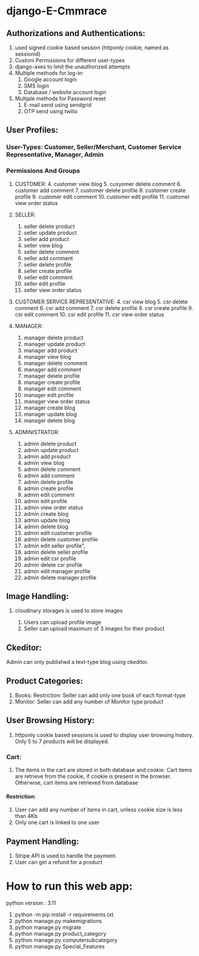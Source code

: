 
# django-E-Cmmrace

## Authorizations and Authentications:

1. used signed cookie based session (httponly cookie, named as sessionid)
2. Custom Permissions for different user-types
3. django-axes to limit the unauthorized attempts
4. Multiple methods for log-in:
   1. Google account login
   2. SMS login
   3. Database / website account login
5. Multiple methods for Password reset
   1. E-mail send using sendgrid
   2. OTP send using twilio


## User Profiles:

### User-Types: Customer, Seller/Merchant, Customer Service Representative, Manager, Admin

### Permissions And Groups

1. CUSTOMER:
    4. customer view blog
    5. cusyomer delete comment
    6. customer add comment
    7. customer delete profile
    8. customer create profile
    9. customer edit comment
    10. customer edit profile
    11. customer view order status


2. SELLER:
    1. seller delete product
    2. seller update product
    3. seller add product
    4. seller view blog
    5. seller delete comment
    6. seller add comment
    7. seller delete profile
    8. seller create profile
    9. seller edit comment
    10. seller edit profile
    11. seller view order status


3. CUSTOMER SERVICE REPRESENTATIVE:
    4. csr view blog
    5. csr delete comment
    6. csr add comment
    7. csr delete profile
    8. csr create profile
    9. csr edit comment
    10. csr edit profile
    11. csr view order status



4. MANAGER:
    1. manager delete product
    2. manager update product
    3. manager add product
    4. manager view blog
    5. manager delete comment
    6. manager add comment
    7. manager delete profile
    8. manager create profile
    9. manager edit comment
    10. manager edit profile
    11. manager view order status 
    12. manager create blog
    13. manager update blog
    14. manager delete blog



5. ADMINISTRATOR:
    1. admin delete product
    2. admin update product
    3. admin add product
    4. admin view blog
    5. admin delete comment
    6. admin add comment
    7. admin delete profile
    8. admin create profile
    9. admin edit comment
    10. admin edit profile
    11. admin view order status 
    12. admin create blog
    13. admin update blog
    14. admin delete blog
    15. admin edit customer profile
    16. admin delete customer profile
    17. admin edit seller profile", 
    18. admin delete seller profile
    19. admin edit csr profile 
    20. admin delete csr profile
    21. admin edit manager profile
    22. admin delete manager profile



## Image Handling:
1. cloudinary storages is used to store images
   
   1. Users can upload profile image
   2. Seller can upload maximum of 3 images for their product


## Ckeditor:
Admin can only published a text-type blog using ckeditor.


## Product Categories:
1. Books:
         Restriction: Seller can add only one book of each format-type
2. Monitor:
           Seller can add any number of Monitor type product




## User Browsing History:
1. httponly cookie based sessions is used to display user browsing history. Only 5 to 7 products 
will be displayed.

### Cart:
1. The items in the cart are stored in both database and cookie. Cart items are retrieve from the cookie,
if cookie is present in the browser. Otherwise, cart items are retrieved from database

#### Restriction: 
1. User can add any number of items in cart, unless cookie size is less than 4Kb
2. Only one cart is linked to one user




## Payment Handling:
1. Stripe API is used to handle the payment.
2. User can get a refund for a product



# How to run this web app:

python version : 3.11

 1. python -m pip install -r requirements.txt
 2. python manage.py makemigrations
 3. python manage.py migrate 
 4. python manage.py product_category 
 5. python manage.py computersubcategory 
 6. python manage.py Special_Features 
